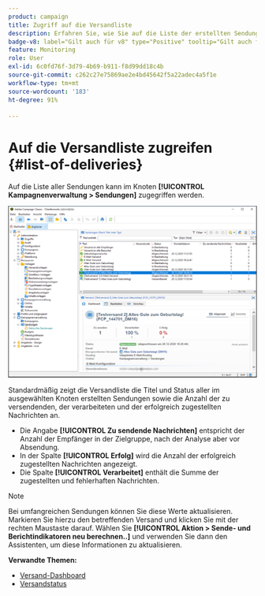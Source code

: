 ```yaml
---
product: campaign
title: Zugriff auf die Versandliste
description: Erfahren Sie, wie Sie auf die Liste der erstellten Sendungen zugreifen können
badge-v8: label="Gilt auch für v8" type="Positive" tooltip="Gilt auch für Campaign v8"
feature: Monitoring
role: User
exl-id: 6c0fd76f-3d79-4b69-b911-f8d99dd18c4b
source-git-commit: c262c27e75869ae2e4bd45642f5a22adec4a5f1e
workflow-type: tm+mt
source-wordcount: '183'
ht-degree: 91%

---
```


# Auf die Versandliste zugreifen {#list-of-deliveries}



Auf die Liste aller Sendungen kann im Knoten **[!UICONTROL Kampagnenverwaltung > Sendungen]** zugegriffen werden.

![](assets/deliveries-list.png)

Standardmäßig zeigt die Versandliste die Titel und Status aller im ausgewählten Knoten erstellten Sendungen sowie die Anzahl der zu versendenden, der verarbeiteten und der erfolgreich zugestellten Nachrichten an.

* Die Angabe **[!UICONTROL Zu sendende Nachrichten]** entspricht der Anzahl der Empfänger in der Zielgruppe, nach der Analyse aber vor Absendung.
* In der Spalte **[!UICONTROL Erfolg]** wird die Anzahl der erfolgreich zugestellten Nachrichten angezeigt.
* Die Spalte **[!UICONTROL Verarbeitet]** enthält die Summe der zugestellten und fehlerhaften Nachrichten.

>[!NOTE]
>
>Bei umfangreichen Sendungen können Sie diese Werte aktualisieren. Markieren Sie hierzu den betreffenden Versand und klicken Sie mit der rechten Maustaste darauf. Wählen Sie **[!UICONTROL Aktion > Sende- und Berichtindikatoren neu berechnen..]** und verwenden Sie dann den Assistenten, um diese Informationen zu aktualisieren.

**Verwandte Themen:**

* [Versand-Dashboard](delivery-dashboard.md)
* [Versandstatus](delivery-statuses.md)
